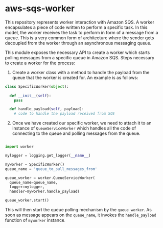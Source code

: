 # aws-sqs-worker
This repository represents worker interaction with Amazon SQS. A worker encapsulates a piece of code written to perform a specific task. In this model, the worker receives the task to perform in form of a message from a queue. This is a very common form of architecture where the sender gets decoupled from the worker through an asynchronous messaging queue.

This module exposes the necessary API to create a worker which starts polling messages from a specific queue in Amazon SQS. Steps necessary to create a worker for the process:

1. Create a worker class with a method to handle the payload from the queue that the worker is created for. An example is as follows:

```python
class SpecificWorker(object):
  
  def __init__(self):
    pass

  def handle_payload(self, payload):
    # code to handle the payload received from SQS

```

2. Once we have created our specific worker, we need to attach it to an instance of `QueueServiceWorker` which handles all the code of connecting to the queue and polling messages from the queue.

```python

import worker

mylogger = logging.get_logger(__name__)

myworker = SpecificWorker()
queue_name = 'queue_to_pull_messages_from'

queue_worker = worker.QueueServiceWorker(
  queue_name=queue_name,
  logger=mylogger,
  handler=myworker.handle_payload)

queue_worker.start()
```

This will then start the queue polling mechanism by the `queue_worker`. As soon as message appears on the `queue_name`, it invokes the `handle_payload` function of `myworker` instance.

